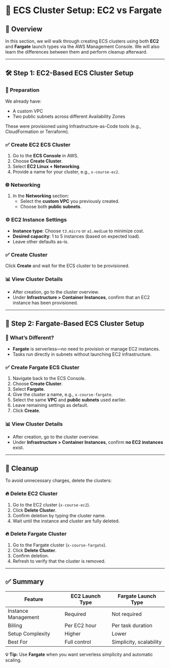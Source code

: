 # 🚀 ECS Cluster Setup: EC2 vs Fargate

## 📌 Overview

In this section, we will walk through creating ECS clusters using both **EC2** and **Fargate** launch types via the AWS Management Console. We will also learn the differences between them and perform cleanup afterward.

---

## 🛠️ Step 1: EC2-Based ECS Cluster Setup

### 🔧 Preparation

We already have:

- A custom VPC
- Two public subnets across different Availability Zones

These were provisioned using Infrastructure-as-Code tools (e.g., CloudFormation or Terraform).

### ✅ Create EC2 ECS Cluster

1. Go to the **ECS Console** in AWS.
2. Choose **Create Cluster**.
3. Select **EC2 Linux + Networking**.
4. Provide a name for your cluster, e.g., `x-course-ec2`.

### 🌐 Networking

1. In the **Networking** section:
   - Select the **custom VPC** you previously created.
   - Choose both **public subnets**.

### ⚙️ EC2 Instance Settings

- **Instance type**: Choose `t3.micro` or `a1.medium` to minimize cost.
- **Desired capacity**: 1 to 5 instances (based on expected load).
- Leave other defaults as-is.

### ✅ Create Cluster

Click **Create** and wait for the ECS cluster to be provisioned.

### 📊 View Cluster Details

- After creation, go to the cluster overview.
- Under **Infrastructure > Container Instances**, confirm that an EC2 instance has been provisioned.

---

## 🚀 Step 2: Fargate-Based ECS Cluster Setup

### 🔧 What’s Different?

- **Fargate** is serverless—no need to provision or manage EC2 instances.
- Tasks run directly in subnets without launching EC2 infrastructure.

### ✅ Create Fargate ECS Cluster

1. Navigate back to the ECS Console.
2. Choose **Create Cluster**.
3. Select **Fargate**.
4. Give the cluster a name, e.g., `x-course-fargate`.
5. Select the same **VPC** and **public subnets** used earlier.
6. Leave remaining settings as default.
7. Click **Create**.

### 📊 View Cluster Details

- After creation, go to the cluster overview.
- Under **Infrastructure > Container Instances**, confirm **no EC2 instances** exist.

---

## 🧹 Cleanup

To avoid unnecessary charges, delete the clusters:

### 🔥 Delete EC2 Cluster

1. Go to the EC2 cluster (`x-course-ec2`).
2. Click **Delete Cluster**.
3. Confirm deletion by typing the cluster name.
4. Wait until the instance and cluster are fully deleted.

### 🔥 Delete Fargate Cluster

1. Go to the Fargate cluster (`x-course-fargate`).
2. Click **Delete Cluster**.
3. Confirm deletion.
4. Refresh to verify that the cluster is removed.

---

## ✅ Summary

| Feature | EC2 Launch Type | Fargate Launch Type |
|--------|-----------------|---------------------|
| Instance Management | Required | Not required |
| Billing | Per EC2 hour | Per task duration |
| Setup Complexity | Higher | Lower |
| Best For | Full control | Simplicity, scalability |

**💡 Tip:** Use **Fargate** when you want serverless simplicity and automatic scaling.

